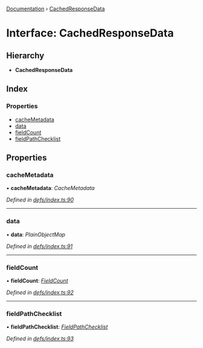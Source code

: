 [Documentation](../README.md) › [CachedResponseData](cachedresponsedata.md)

# Interface: CachedResponseData

## Hierarchy

* **CachedResponseData**

## Index

### Properties

* [cacheMetadata](cachedresponsedata.md#cachemetadata)
* [data](cachedresponsedata.md#data)
* [fieldCount](cachedresponsedata.md#fieldcount)
* [fieldPathChecklist](cachedresponsedata.md#fieldpathchecklist)

## Properties

###  cacheMetadata

• **cacheMetadata**: *CacheMetadata*

*Defined in [defs/index.ts:90](https://github.com/badbatch/graphql-box/blob/d785ce9/packages/cache-manager/src/defs/index.ts#L90)*

___

###  data

• **data**: *PlainObjectMap*

*Defined in [defs/index.ts:91](https://github.com/badbatch/graphql-box/blob/d785ce9/packages/cache-manager/src/defs/index.ts#L91)*

___

###  fieldCount

• **fieldCount**: *[FieldCount](fieldcount.md)*

*Defined in [defs/index.ts:92](https://github.com/badbatch/graphql-box/blob/d785ce9/packages/cache-manager/src/defs/index.ts#L92)*

___

###  fieldPathChecklist

• **fieldPathChecklist**: *[FieldPathChecklist](../README.md#fieldpathchecklist)*

*Defined in [defs/index.ts:93](https://github.com/badbatch/graphql-box/blob/d785ce9/packages/cache-manager/src/defs/index.ts#L93)*
